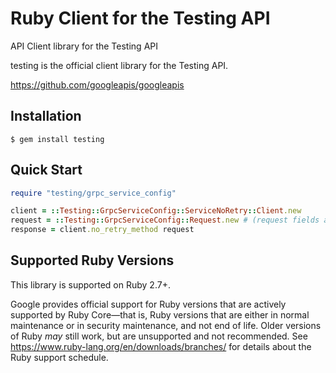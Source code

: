 # Ruby Client for the Testing API

API Client library for the Testing API

testing is the official client library for the Testing API.

https://github.com/googleapis/googleapis

## Installation

```
$ gem install testing
```

## Quick Start

```ruby
require "testing/grpc_service_config"

client = ::Testing::GrpcServiceConfig::ServiceNoRetry::Client.new
request = ::Testing::GrpcServiceConfig::Request.new # (request fields as keyword arguments...)
response = client.no_retry_method request
```

## Supported Ruby Versions

This library is supported on Ruby 2.7+.

Google provides official support for Ruby versions that are actively supported
by Ruby Core—that is, Ruby versions that are either in normal maintenance or
in security maintenance, and not end of life. Older versions of Ruby _may_
still work, but are unsupported and not recommended. See
https://www.ruby-lang.org/en/downloads/branches/ for details about the Ruby
support schedule.
